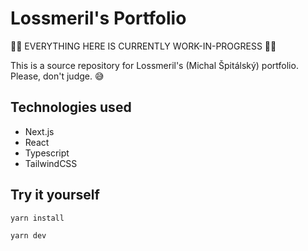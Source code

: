 # Lossmeril's Portfolio

🚧🚧 EVERYTHING HERE IS CURRENTLY WORK-IN-PROGRESS 🚧🚧

This is a source repository for Lossmeril's (Michal Špitálský) portfolio. Please, don't judge. 😅

## Technologies used
- Next.js
- React
- Typescript
- TailwindCSS

## Try it yourself

```bash
yarn install

yarn dev
```
